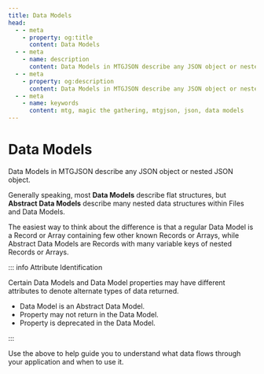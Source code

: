 ```yaml
---
title: Data Models
head:
  - - meta
    - property: og:title
      content: Data Models
  - - meta
    - name: description
      content: Data Models in MTGJSON describe any JSON object or nested JSON object that provides a flat response. As such, they will only have one level of nested keys. Any additional nested keys that return another object that is also a flat response are they themselves, a Data Model, and will have its own documentation.
  - - meta
    - property: og:description
      content: Data Models in MTGJSON describe any JSON object or nested JSON object that provides a flat response. As such, they will only have one level of nested keys. Any additional nested keys that return another object that is also a flat response are they themselves, a Data Model, and will have its own documentation.
  - - meta
    - name: keywords
      content: mtg, magic the gathering, mtgjson, json, data models
---
```


# Data Models

Data Models in MTGJSON describe any JSON object or nested JSON object.

Generally speaking, most **Data Models** describe flat structures, but **Abstract Data Models** describe many nested data structures within Files and Data Models.

The easiest way to think about the difference is that a regular Data Model is a Record or Array containing few other known Records or Arrays, while Abstract Data Models are Records with many variable keys of nested Records or Arrays.

::: info Attribute Identification

Certain Data Models and Data Model properties may have different attributes to denote alternate types of data returned.

- <DocBadge inline="true" type="info" text="abstract" /> Data Model is an Abstract Data Model.
- <DocBadge inline="true" type="warning" text="optional" /> Property may not return in the Data Model.
- <DocBadge inline="true" type="danger" text="deprecated" /> Property is deprecated in the Data Model.

:::

Use the above to help guide you to understand what data flows through your application and when to use it.
